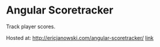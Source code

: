 # Angular Scoretracker

Track player scores.

Hosted at: http://ericjanowski.com/angular-scoretracker/ [link](http://ericjanowski.com/angular-scoretracker/)